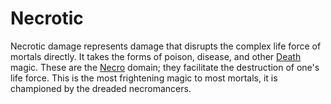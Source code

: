 # Necrotic

Necrotic damage represents damage that disrupts the complex life force of mortals directly. It takes the forms of poison, disease, and other [Death](../Magic/Spell%20Domains/Death.md) magic. These are the [Necro](../Magic/Spell%20Domains/Death.md) domain; they facilitate the destruction of one's life force. This is the most frightening magic to most mortals, it is championed by the dreaded necromancers.
